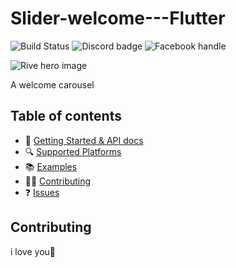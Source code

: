 # Slider-welcome---Flutter

![Build Status](https://github.com/rive-app/rive-flutter/actions/workflows/tests.yaml/badge.svg)
![Discord badge](https://img.shields.io/discord/532365473602600965)
![Facebook handle](https://img.shields.io/twitter/follow/Alexand18719525.svg?style=social&label=Follow)

![Rive hero image](https://storage.googleapis.com/cms-storage-bucket/bb151b932844205ac418.jpg?table=block&id=f198cab2-c0bc-4ce8-970c-42220379bcf3&spaceId=9c949665-9ad9-445f-b9c4-5ee204f8b60c&width=2000&userId=&cache=v2)

A welcome carousel

## Table of contents

- 🚀 [Getting Started & API docs](#getting-started)
- :mag: [Supported Platforms](#supported-platforms)
- :books: [Examples](#examples)
- 👨‍💻 [Contributing](#contributing)
- :question: [Issues](#issues)

## Contributing

i love you💙
